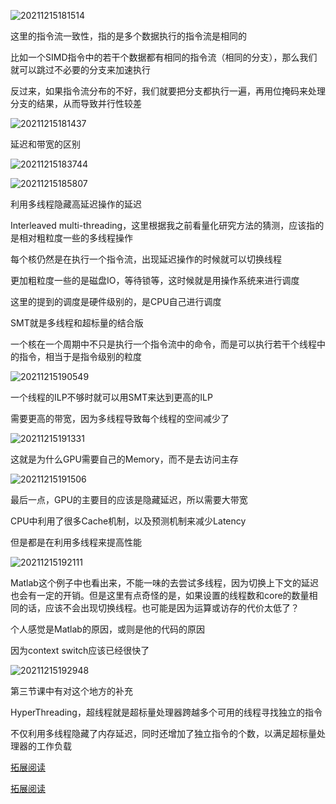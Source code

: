 ![20211215181514](https://picsheep.oss-cn-beijing.aliyuncs.com/pic/20211215181514.png)

这里的指令流一致性，指的是多个数据执行的指令流是相同的

比如一个SIMD指令中的若干个数据都有相同的指令流（相同的分支），那么我们就可以跳过不必要的分支来加速执行

反过来，如果指令流分布的不好，我们就要把分支都执行一遍，再用位掩码来处理分支的结果，从而导致并行性较差

![20211215181437](https://picsheep.oss-cn-beijing.aliyuncs.com/pic/20211215181437.png)

延迟和带宽的区别

![20211215183744](https://picsheep.oss-cn-beijing.aliyuncs.com/pic/20211215183744.png)

![20211215185807](https://picsheep.oss-cn-beijing.aliyuncs.com/pic/20211215185807.png)

利用多线程隐藏高延迟操作的延迟

Interleaved multi-threading，这里根据我之前看量化研究方法的猜测，应该指的是相对粗粒度一些的多线程操作

每个核仍然是在执行一个指令流，出现延迟操作的时候就可以切换线程

更加粗粒度一些的是磁盘IO，等待锁等，这时候就是用操作系统来进行调度

这里的提到的调度是硬件级别的，是CPU自己进行调度

SMT就是多线程和超标量的结合版

一个核在一个周期中不只是执行一个指令流中的命令，而是可以执行若干个线程中的指令，相当于是指令级别的粒度

![20211215190549](https://picsheep.oss-cn-beijing.aliyuncs.com/pic/20211215190549.png)

一个线程的ILP不够时就可以用SMT来达到更高的ILP

需要更高的带宽，因为多线程导致每个线程的空间减少了

![20211215191331](https://picsheep.oss-cn-beijing.aliyuncs.com/pic/20211215191331.png)

这就是为什么GPU需要自己的Memory，而不是去访问主存

![20211215191506](https://picsheep.oss-cn-beijing.aliyuncs.com/pic/20211215191506.png)

最后一点，GPU的主要目的应该是隐藏延迟，所以需要大带宽

CPU中利用了很多Cache机制，以及预测机制来减少Latency

但是都是在利用多线程来提高性能

![20211215192111](https://picsheep.oss-cn-beijing.aliyuncs.com/pic/20211215192111.png)

Matlab这个例子中也看出来，不能一味的去尝试多线程，因为切换上下文的延迟也会有一定的开销。但是这里有点奇怪的是，如果设置的线程数和core的数量相同的话，应该不会出现切换线程。也可能是因为运算或访存的代价太低了？

个人感觉是Matlab的原因，或则是他的代码的原因

因为context switch应该已经很快了

![20211215192948](https://picsheep.oss-cn-beijing.aliyuncs.com/pic/20211215192948.png)

第三节课中有对这个地方的补充

HyperThreading，超线程就是超标量处理器跨越多个可用的线程寻找独立的指令

不仅利用多线程隐藏了内存延迟，同时还增加了独立指令的个数，以满足超标量处理器的工作负载

[拓展阅读](https://zhuanlan.zhihu.com/p/93159762)

[拓展阅读](https://zhuanlan.zhihu.com/p/20833753)